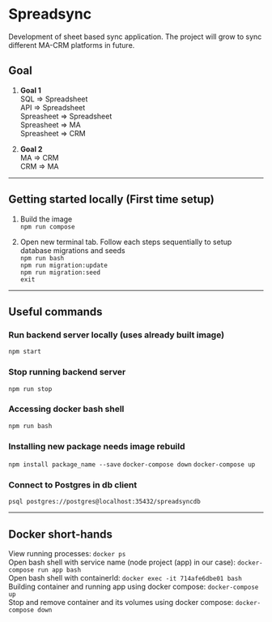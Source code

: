 # Spreadsync

Development of sheet based sync application. The project will grow to sync different MA-CRM platforms in future.

## Goal

1. **Goal 1**<br>
   SQL => Spreadsheet<br>
   API => Spreadsheet<br>
   Spreasheet => Spreadsheet<br>
   Spreasheet => MA<br>
   Spreasheet => CRM<br>

2. **Goal 2**<br>
   MA => CRM<br>
   CRM => MA<br>

---

## Getting started locally (First time setup)

1.  Build the image<br>
    `npm run compose`

2.  Open new terminal tab. Follow each steps sequentially to setup database migrations and seeds<br>
    `npm run bash`<br>
    `npm run migration:update`<br>
    `npm run migration:seed`<br>
    `exit`<br>

---

## Useful commands

### Run backend server locally (uses already built image)

`npm start`

### Stop running backend server

`npm run stop`

### Accessing docker bash shell

`npm run bash`

### Installing new package needs image rebuild

`npm install package_name --save`
`docker-compose down`
`docker-compose up`

### Connect to Postgres in db client

`psql postgres://postgres@localhost:35432/spreadsyncdb`

---

## Docker short-hands

View running processes: `docker ps`<br>
Open bash shell with service name (node project (app) in our case): `docker-compose run app bash`<br>
Open bash shell with containerId: `docker exec -it 714afe6dbe01 bash`<br>
Building container and running app using docker compose: `docker-compose up`<br>
Stop and remove container and its volumes using docker compose: `docker-compose down`<br>
